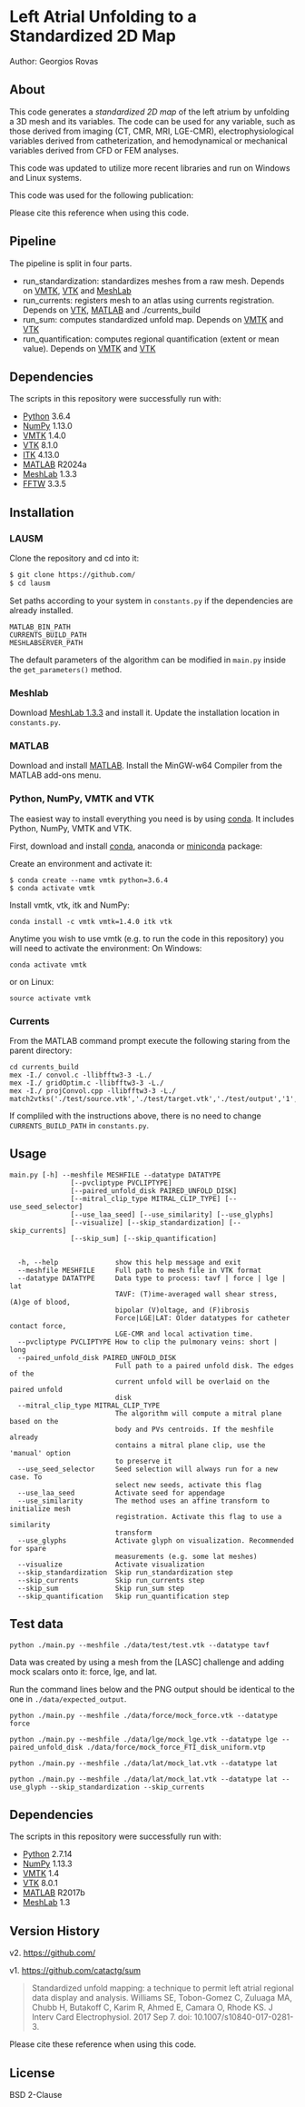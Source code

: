 # Left Atrial Unfolding to a Standardized 2D Map


Author: Georgios Rovas

## About


This code generates a *standardized 2D map* of the left atrium by unfolding a 3D mesh and its variables.
The code can be used for any variable, such as those derived from imaging (CT, CMR, MRI, LGE-CMR),
electrophysiological variables derived from catheterization, and hemodynamical or mechanical variables derived
from CFD or FEM analyses.

This code was updated to utilize more recent libraries and run on Windows and Linux systems.

This code was used for the following publication:

>
>
>

Please cite this reference when using this code.

## Pipeline

The pipeline is split in four parts.

* run_standardization: standardizes meshes from a raw mesh. Depends on [VMTK], [VTK] and [MeshLab]
* run_currents: registers mesh to an atlas using currents registration. Depends on [VTK], [MATLAB] and ./currents_build
* run_sum: computes standardized unfold map. Depends on [VMTK] and [VTK]
* run_quantification: computes regional quantification (extent or mean value). Depends on [VMTK] and [VTK]

## Dependencies

The scripts in this repository were successfully run with:
- [Python] 3.6.4
- [NumPy] 1.13.0
- [VMTK] 1.4.0
- [VTK] 8.1.0
- [ITK] 4.13.0
- [MATLAB] R2024a
- [MeshLab] 1.3.3
- [FFTW] 3.3.5

## Installation

### LAUSM

Clone the repository and cd into it:
```sh
$ git clone https://github.com/
$ cd lausm
```

Set paths according to your system in `constants.py` if the dependencies are already installed.
```
MATLAB_BIN_PATH
CURRENTS_BUILD_PATH
MESHLABSERVER_PATH
```

The default parameters of the algorithm can be modified in `main.py` inside the `get_parameters()` method.

### Meshlab

Download [MeshLab 1.3.3] and install it. Update the installation location in `constants.py`.

### MATLAB

Download and install [MATLAB]. Install the MinGW-w64 Compiler from the MATLAB add-ons menu.

### Python, NumPy, VMTK and VTK

The easiest way to install everything you need is by using [conda]. It includes Python, NumPy, VMTK and VTK.

First, download and install [conda], anaconda or [miniconda] package:

Create an environment and activate it:

```
$ conda create --name vmtk python=3.6.4
$ conda activate vmtk
```

Install vmtk, vtk, itk and NumPy:
```
conda install -c vmtk vmtk=1.4.0 itk vtk
```

Anytime you wish to use vmtk (e.g. to run the code in this repository) you will need to activate the environment:
On Windows:
```
conda activate vmtk
```
or on Linux:
```
source activate vmtk
```

### Currents

From the MATLAB command prompt execute the following staring from the parent directory:
```
cd currents_build
mex -I./ convol.c -llibfftw3-3 -L./
mex -I./ gridOptim.c -llibfftw3-3 -L./
mex -I./ projConvol.cpp -llibfftw3-3 -L./
match2vtks('./test/source.vtk','./test/target.vtk','./test/output','1','0.0001')
```

If compliled with the instructions above, there is no need to change `CURRENTS_BUILD_PATH` in `constants.py`.

## Usage

```
main.py [-h] --meshfile MESHFILE --datatype DATATYPE
               [--pvcliptype PVCLIPTYPE]
               [--paired_unfold_disk PAIRED_UNFOLD_DISK]
               [--mitral_clip_type MITRAL_CLIP_TYPE] [--use_seed_selector]
               [--use_laa_seed] [--use_similarity] [--use_glyphs]
               [--visualize] [--skip_standardization] [--skip_currents]
               [--skip_sum] [--skip_quantification]


  -h, --help              show this help message and exit
  --meshfile MESHFILE     Full path to mesh file in VTK format
  --datatype DATATYPE     Data type to process: tavf | force | lge | lat
                          TAVF: (T)ime-averaged wall shear stress, (A)ge of blood,
                          bipolar (V)oltage, and (F)ibrosis
                          Force|LGE|LAT: Older datatypes for catheter contact force,
                          LGE-CMR and local activation time.  
  --pvcliptype PVCLIPTYPE How to clip the pulmonary veins: short | long
  --paired_unfold_disk PAIRED_UNFOLD_DISK
                          Full path to a paired unfold disk. The edges of the
                          current unfold will be overlaid on the paired unfold
                          disk
  --mitral_clip_type MITRAL_CLIP_TYPE
                          The algorithm will compute a mitral plane based on the
                          body and PVs centroids. If the meshfile already
                          contains a mitral plane clip, use the 'manual' option
                          to preserve it
  --use_seed_selector     Seed selection will always run for a new case. To
                          select new seeds, activate this flag
  --use_laa_seed          Activate seed for appendage
  --use_similarity        The method uses an affine transform to initialize mesh
                          registration. Activate this flag to use a similarity
                          transform
  --use_glyphs            Activate glyph on visualization. Recommended for spare
                          measurements (e.g. some lat meshes)
  --visualize             Activate visualization
  --skip_standardization  Skip run_standardization step
  --skip_currents         Skip run_currents step
  --skip_sum              Skip run_sum step
  --skip_quantification   Skip run_quantification step
```

## Test data
```
python ./main.py --meshfile ./data/test/test.vtk --datatype tavf
```

Data was created by using a mesh from the [LASC] challenge and adding mock scalars onto it: force, lge, and lat.

Run the command lines below and the PNG output should be identical to the one in `./data/expected_output`.

```
python ./main.py --meshfile ./data/force/mock_force.vtk --datatype force

python ./main.py --meshfile ./data/lge/mock_lge.vtk --datatype lge --paired_unfold_disk ./data/force/mock_force_FTI_disk_uniform.vtp

python ./main.py --meshfile ./data/lat/mock_lat.vtk --datatype lat

python ./main.py --meshfile ./data/lat/mock_lat.vtk --datatype lat --use_glyph --skip_standardization --skip_currents
```

## Dependencies

The scripts in this repository were successfully run with:
- [Python] 2.7.14
- [NumPy] 1.13.3
- [VMTK] 1.4
- [VTK] 8.0.1
- [MATLAB] R2017b
- [MeshLab] 1.3

## Version History

v2. https://github.com/



v1. https://github.com/catactg/sum

> Standardized unfold mapping: a technique to permit left atrial regional data display and analysis.
> Williams SE, Tobon-Gomez C, Zuluaga MA, Chubb H, Butakoff C, Karim R, Ahmed E, Camara O, Rhode KS.
> J Interv Card Electrophysiol. 2017 Sep 7. doi: 10.1007/s10840-017-0281-3.

Please cite these reference when using this code.

## License

BSD 2-Clause



[Python]:http://www.python.org
[NumPy]:http://www.numpy.org
[VMTK]:http://www.vmtk.org
[VTK]:http://www.vtk.org
[MATLAB]:http://www.mathworks.com
[MeshLab]:http://www.meshlab.net
[MeshLab 1.3.3]:https://sourceforge.net/projects/meshlab/files/meshlab/MeshLab%20v1.3.3/
[conda]:https://conda.io/docs/
[Miniconda]:https://docs.anaconda.com/free/miniconda/
[ITK]:https://itk.org/
[FFTW]:https://www.fftw.org/

